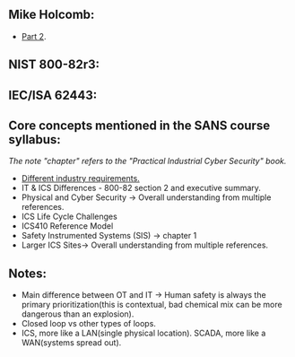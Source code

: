 ## Mike Holcomb:
- [Part 2](https://www.youtube.com/watch?v=Ue8JjQigv-4&list=PLOSJSv0hbPZAlINIh1HcB0L8AZcSPc80g&index=2).

## NIST 800-82r3:


## IEC/ISA 62443:


## Core concepts mentioned in the SANS course syllabus:  
_The note "chapter" refers to the "Practical Industrial Cyber Security" book._
- [Different industry requirements.](https://www.cisa.gov/topics/critical-infrastructure-security-and-resilience/critical-infrastructure-sectors)
- IT & ICS Differences - 800-82 section 2 and executive summary.
- Physical and Cyber Security -> Overall understanding from multiple references.
- ICS Life Cycle Challenges 
- ICS410 Reference Model 
- Safety Instrumented Systems (SIS) -> chapter 1
- Larger ICS Sites-> Overall understanding from multiple references.

## Notes:
- Main difference between OT and IT -> Human safety is always the primary prioritization(this is contextual, bad chemical mix can be more dangerous than an explosion).
- Closed loop vs other types of loops.
- ICS, more like a LAN(single physical location). SCADA, more like a WAN(systems spread out).
